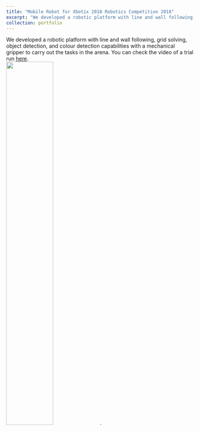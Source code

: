 ```yaml
---
title: "Mobile Robot for Xbotix 2018 Robotics Competition 2018"
excerpt: "We developed a robotic platform with line and wall following, grid solving, object detection, and colour detection capabilities with a mechanical gripper to carry out the tasks in the arena. You can check the video of a trial run [here](https://www.dropbox.com/s/wsz30eoctrk5s3v/XBOTIX%202018%20object%20picking%20robot.MOV?dl=0). <br/><img src='/images/xbotix_vid.gif' style='width:50%'>"
collection: portfolio
---
```


We developed a robotic platform with line and wall following, grid solving, object detection, and colour detection capabilities with a mechanical gripper to carry out the tasks in the arena. You can check the video of a trial run [here](https://www.dropbox.com/s/wsz30eoctrk5s3v/XBOTIX%202018%20object%20picking%20robot.MOV?dl=0). <br/><img src='/images/xbotix_vid.gif' style='width:50%'>. 
